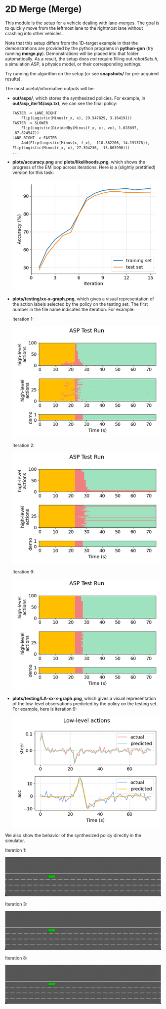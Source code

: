 # 2D Merge (Merge)
This module is the setup for a vehicle dealing with lane-merges. The goal is to quickly move from the leftmost lane to the rightmost lane without crashing into other vehicles.

Note that this setup differs from the 1D-target example in that the demonstrations are provided by the python programs in **python-gen** (try running **merge.py**). Demonstrations will be placed into that folder automatically. 
As a result, the setup does *not* require filling out *robotSets.h*, a simulation ASP, a physics model, or their corresponding settings.

Try running the algorithm on the setup (or see **snapshots/** for pre-acquired results).

The most useful/informative outputs will be:
- **out/aspx/**, which stores the synthesized policies. For example, in **out/asp_iter14/asp.txt**, we can see the final policy:
    ```
    FASTER -> LANE_RIGHT
        Flip(Logistic(Minus(r_x, x), 29.547829, 3.164191))
    FASTER -> SLOWER
        Flip(Logistic(DividedBy(Minus(f_x, x), vx), 1.028897, -87.824547))
    LANE_RIGHT -> FASTER
        And(Flip(Logistic(Minus(x, f_x), -118.362206, 14.191378)), Flip(Logistic(Minus(r_x, x), 27.394236, -13.803990)))
    ...
    ```

- **plots/accuracy.png** and **plots/likelihoods.png**, which shows the progress of the EM loop across iterations. Here is a (slightly prettified) version for this task:

    ![](snapshots/example_snapshot/plots/accuracy-alt.png)

- **plots/testing/xx-x-graph.png**, which gives a visual representation of the action labels selected by the policy on the testing set. The first number in the file name indicates the iteration. For example:

    Iteration 1:

    ![](snapshots/example_snapshot/plots/testing/1-0-graph.png)

    Iteration 2:

    ![](snapshots/example_snapshot/plots/testing/2-0-graph.png)

    Iteration 9:

    ![](snapshots/example_snapshot/plots/testing/9-0-graph.png)
    
- **plots/testing/LA-xx-x-graph.png**, which gives a visual representation of the low-level observations predicted by the policy on the testing set. For example, here is iteration 9:

    ![](snapshots/example_snapshot/plots/testing/LA-9-0-graph.png)

We also show the behavior of the synthesized policy directly in the simulator.

Iteration 1:

![](snapshots/example_snapshot/asp_1.gif)

Iteration 3:

![](snapshots/example_snapshot/asp_3.gif)

Iteration 8:

![](snapshots/example_snapshot/asp_8.gif)